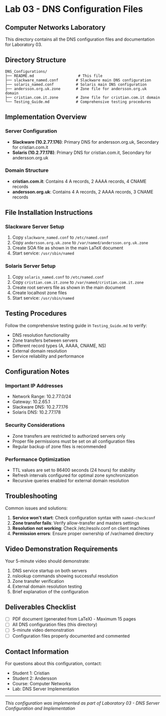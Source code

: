 # Lab 03 - DNS Configuration Files
## Computer Networks Laboratory

This directory contains all the DNS configuration files and documentation for Laboratory 03.

## Directory Structure

```
DNS_Configurations/
├── README.md                    # This file
├── slackware_named.conf        # Slackware main DNS configuration
├── solaris_named.conf          # Solaris main DNS configuration
├── andersson.org.uk.zone       # Zone file for andersson.org.uk domain
├── cristian.com.it.zone        # Zone file for cristian.com.it domain
└── Testing_Guide.md            # Comprehensive testing procedures
```

## Implementation Overview

### Server Configuration
- **Slackware (10.2.77.176)**: Primary DNS for andersson.org.uk, Secondary for cristian.com.it
- **Solaris (10.2.77.178)**: Primary DNS for cristian.com.it, Secondary for andersson.org.uk

### Domain Structure
- **cristian.com.it**: Contains 4 A records, 2 AAAA records, 4 CNAME records
- **andersson.org.uk**: Contains 4 A records, 2 AAAA records, 3 CNAME records

## File Installation Instructions

### Slackware Server Setup
1. Copy `slackware_named.conf` to `/etc/named.conf`
2. Copy `andersson.org.uk.zone` to `/var/named/andersson.org.uk.zone`
3. Create SOA file as shown in the main LaTeX document
4. Start service: `/usr/sbin/named`

### Solaris Server Setup
1. Copy `solaris_named.conf` to `/etc/named.conf`
2. Copy `cristian.com.it.zone` to `/var/named/cristian.com.it.zone`
3. Create root servers file as shown in the main document
4. Create localhost zone files
5. Start service: `/usr/sbin/named`

## Testing Procedures

Follow the comprehensive testing guide in `Testing_Guide.md` to verify:
- DNS resolution functionality
- Zone transfers between servers
- Different record types (A, AAAA, CNAME, NS)
- External domain resolution
- Service reliability and performance

## Configuration Notes

### Important IP Addresses
- Network Range: 10.2.77.0/24
- Gateway: 10.2.65.1
- Slackware DNS: 10.2.77.176
- Solaris DNS: 10.2.77.178

### Security Considerations
- Zone transfers are restricted to authorized servers only
- Proper file permissions must be set on all configuration files
- Regular backup of zone files is recommended

### Performance Optimization
- TTL values are set to 86400 seconds (24 hours) for stability
- Refresh intervals configured for optimal zone synchronization
- Recursive queries enabled for external domain resolution

## Troubleshooting

Common issues and solutions:
1. **Service won't start**: Check configuration syntax with `named-checkconf`
2. **Zone transfer fails**: Verify allow-transfer and masters settings
3. **Resolution not working**: Check /etc/resolv.conf on client machines
4. **Permission errors**: Ensure proper ownership of /var/named directory

## Video Demonstration Requirements

Your 5-minute video should demonstrate:
1. DNS service startup on both servers
2. nslookup commands showing successful resolution
3. Zone transfer verification
4. External domain resolution testing
5. Brief explanation of the configuration

## Deliverables Checklist

- [ ] PDF document (generated from LaTeX) - Maximum 15 pages
- [ ] All DNS configuration files (this directory)
- [ ] 5-minute video demonstration
- [ ] Configuration files properly documented and commented

## Contact Information

For questions about this configuration, contact:
- Student 1: Cristian
- Student 2: Andersson
- Course: Computer Networks
- Lab: DNS Server Implementation

---
*This configuration was implemented as part of Laboratory 03 - DNS Server Configuration and Implementation*
